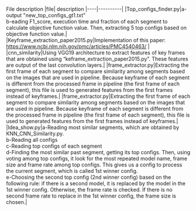 
File description
|file| description
|----|----------|
|Top_configs_finder.py|a-output "new_top_configs_gt1.txt" <br> b-eading F1_score, execution time and fraction of each segment to calculate objective function value. Then, extracting 5 top configs based on objective function value.|
|Keyframe_extraction_paper2015.py|Implementation of this paper: https://www.ncbi.nlm.nih.gov/pmc/articles/PMC4540463/ |
|cnn_similarity|Using VGG19 architecture to extract features of key frames that are obtained using “keframe_extraction_paper2015.py”. These features are output of the last convolution layers.|
|frame_extractor.py|Extracting the first frame of each segment to compare similarity among segments based on the images that are used in pipeline. Because keyframe of each segment is different from the processed frame in pipeline (the first frame of each segment), this file is used to generated features from the first frames instead of keyframes.|
|frame_extractor.py|Extracting the first frame of each segment to compare similarity among segments based on the images that are used in pipeline. Because keyframe of each segment is different from the processed frame in pipeline (the first frame of each segment), this file is used to generated features from the first frames instead of keyframes.|
|Idea_show.py|a-Reading most similar segments, which are obtained by KNN_CNN_Similarity.py.<br>b-Reading all configs<br>c-Reading top configs of each segment<br>d-Finding the most similar past segment, getting its top configs. Then, using voting among top configs, it look for the most repeated model name, frame size and frame rate among top configs. This gives us a config to process the current segment, which is called 1st winner config.<br>e-Choosing the second top config (2nd winner config) based on the following rule: if there is a second model, it is replaced by the model in the 1st winner config. Otherwise, the frame rate is checked. If there is no second frame rate to replace in the 1st winner config, the frame size is chosen.|
